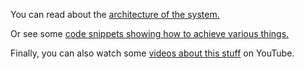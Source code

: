 You can read about the [architecture of the system.](https://github.com/Unity-Technologies/InputSystemX/wiki/Architecture)

Or see some [code snippets showing how to achieve various things.](https://github.com/Unity-Technologies/InputSystemX/wiki/How-Do-I...)

Finally, you can also watch some [videos about this stuff](https://www.youtube.com/playlist?list=PLXbAKDQVwztY0hyyeEy9gifk-ffkgoy_Y) on YouTube.